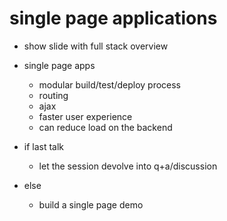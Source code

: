 # single page applications

* show slide with full stack overview

* single page apps
  * modular build/test/deploy process
  * routing
  * ajax
  * faster user experience
  * can reduce load on the backend
  
* if last talk
  * let the session devolve into q+a/discussion
* else
  * build a single page demo
